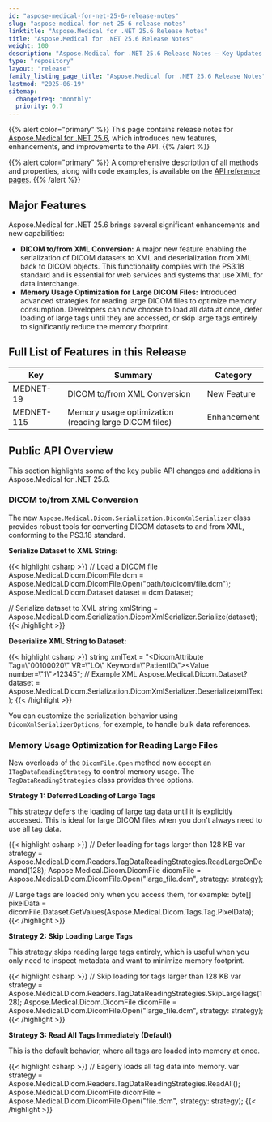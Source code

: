 ```yaml
---
id: "aspose-medical-for-net-25-6-release-notes"
slug: "aspose-medical-for-net-25-6-release-notes"
linktitle: "Aspose.Medical for .NET 25.6 Release Notes"
title: "Aspose.Medical for .NET 25.6 Release Notes"
weight: 100
description: "Aspose.Medical for .NET 25.6 Release Notes – Key Updates and New Features in June 2025"
type: "repository"
layout: "release"
family_listing_page_title: "Aspose.Medical for .NET 25.6 Release Notes"
lastmod: "2025-06-19"
sitemap:
  changefreq: "monthly"
  priority: 0.7
---
```


{{% alert color="primary" %}}
This page contains release notes for [Aspose.Medical for .NET 25.6](https://www.nuget.org/packages/Aspose.Medical/25.6.0), which introduces new features, enhancements, and improvements to the API.
{{% /alert %}}

{{% alert color="primary" %}}
A comprehensive description of all methods and properties, along with code examples, is available on the [API reference pages](https://reference.aspose.com/medical/net/).
{{% /alert %}}

## Major Features

Aspose.Medical for .NET 25.6 brings several significant enhancements and new capabilities:

- **DICOM to/from XML Conversion:** A major new feature enabling the serialization of DICOM datasets to XML and deserialization from XML back to DICOM objects. This functionality complies with the PS3.18 standard and is essential for web services and systems that use XML for data interchange.
- **Memory Usage Optimization for Large DICOM Files:** Introduced advanced strategies for reading large DICOM files to optimize memory consumption. Developers can now choose to load all data at once, defer loading of large tags until they are accessed, or skip large tags entirely to significantly reduce the memory footprint.

## Full List of Features in this Release

| Key | Summary | Category |
|---|---|---|
| MEDNET-19 | DICOM to/from XML Conversion | New Feature |
| MEDNET-115 | Memory usage optimization (reading large DICOM files) | Enhancement |

## Public API Overview

This section highlights some of the key public API changes and additions in Aspose.Medical for .NET 25.6.

### DICOM to/from XML Conversion

The new `Aspose.Medical.Dicom.Serialization.DicomXmlSerializer` class provides robust tools for converting DICOM datasets to and from XML, conforming to the PS3.18 standard.

**Serialize Dataset to XML String:**

{{< highlight csharp >}}
// Load a DICOM file
Aspose.Medical.Dicom.DicomFile dcm = Aspose.Medical.Dicom.DicomFile.Open("path/to/dicom/file.dcm");
Aspose.Medical.Dicom.Dataset dataset = dcm.Dataset;

// Serialize dataset to XML
string xmlString = Aspose.Medical.Dicom.Serialization.DicomXmlSerializer.Serialize(dataset);
{{< /highlight >}}

**Deserialize XML String to Dataset:**

{{< highlight csharp >}}
string xmlText = "<DicomDataset><DicomAttribute Tag=\\"00100020\\" VR=\\"LO\\" Keyword=\\"PatientID\\"><Value number=\\"1\\">12345</Value></DicomAttribute></DicomDataset>"; // Example XML
Aspose.Medical.Dicom.Dataset? dataset = Aspose.Medical.Dicom.Serialization.DicomXmlSerializer.Deserialize(xmlText);
{{< /highlight >}}

You can customize the serialization behavior using `DicomXmlSerializerOptions`, for example, to handle bulk data references.

### Memory Usage Optimization for Reading Large Files

New overloads of the `DicomFile.Open` method now accept an `ITagDataReadingStrategy` to control memory usage. The `TagDataReadingStrategies` class provides three options.

**Strategy 1: Deferred Loading of Large Tags**

This strategy defers the loading of large tag data until it is explicitly accessed. This is ideal for large DICOM files when you don't always need to use all tag data.

{{< highlight csharp >}}
// Defer loading for tags larger than 128 KB
var strategy = Aspose.Medical.Dicom.Readers.TagDataReadingStrategies.ReadLargeOnDemand(128);
Aspose.Medical.Dicom.DicomFile dicomFile = Aspose.Medical.Dicom.DicomFile.Open("large_file.dcm", strategy: strategy);

// Large tags are loaded only when you access them, for example:
byte[] pixelData = dicomFile.Dataset.GetValues<byte>(Aspose.Medical.Dicom.Tags.Tag.PixelData);
{{< /highlight >}}

**Strategy 2: Skip Loading Large Tags**

This strategy skips reading large tags entirely, which is useful when you only need to inspect metadata and want to minimize memory footprint.

{{< highlight csharp >}}
// Skip loading for tags larger than 128 KB
var strategy = Aspose.Medical.Dicom.Readers.TagDataReadingStrategies.SkipLargeTags(128);
Aspose.Medical.Dicom.DicomFile dicomFile = Aspose.Medical.Dicom.DicomFile.Open("large_file.dcm", strategy: strategy);
{{< /highlight >}}

**Strategy 3: Read All Tags Immediately (Default)**

This is the default behavior, where all tags are loaded into memory at once.

{{< highlight csharp >}}
// Eagerly loads all tag data into memory.
var strategy = Aspose.Medical.Dicom.Readers.TagDataReadingStrategies.ReadAll();
Aspose.Medical.Dicom.DicomFile dicomFile = Aspose.Medical.Dicom.DicomFile.Open("file.dcm", strategy: strategy);
{{< /highlight >}}